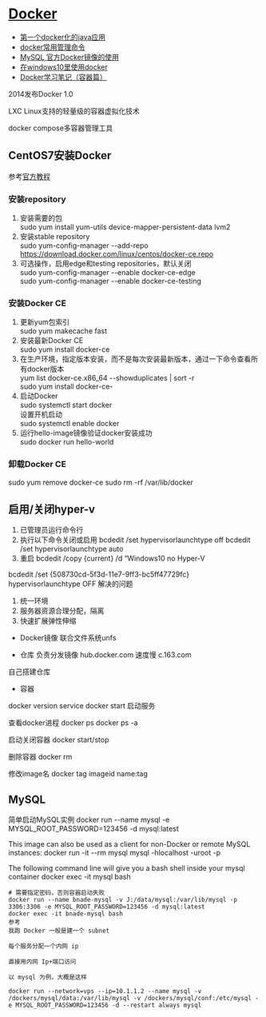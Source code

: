 # [Docker](https://www.docker.com)

- [第一个docker化的java应用](http://www.imooc.com/learn/824)
- [docker常用管理命令](http://seanlook.com/2014/10/31/docker-command-best-use-1/)
- [MySQL 官方Docker镜像的使用](https://itbilu.com/linux/docker/EyP7QP86M.html)
- [在windows10里使用docker](http://www.59m59s.com/blog/zai-windows10li-shi-yong-docker/)
- [Docker学习笔记（容器篇）](http://www.jianshu.com/p/8b46e98e596c)

2014发布Docker 1.0

LXC Linux支持的轻量级的容器虚拟化技术

docker compose多容器管理工具

## CentOS7安装Docker
参考[官方教程](https://docs.docker.com/engine/installation/linux/docker-ce/centos/)

### 安装repository
1. 安装需要的包  
sudo yum install yum-utils device-mapper-persistent-data lvm2
2. 安装stable repository  
sudo yum-config-manager --add-repo https://download.docker.com/linux/centos/docker-ce.repo
3. 可选操作，启用edge和testing repositories，默认关闭  
sudo yum-config-manager --enable docker-ce-edge  
sudo yum-config-manager --enable docker-ce-testing

### 安装Docker CE
1. 更新yum包索引  
sudo yum makecache fast
2. 安装最新Docker CE  
sudo yum install docker-ce
3. 在生产环境，指定版本安装，而不是每次安装最新版本，通过一下命令查看所有docker版本  
yum list docker-ce.x86_64  --showduplicates | sort -r  
sudo yum install docker-ce-<VERSION>
4. 启动Docker  
sudo systemctl start docker  
设置开机启动  
sudo systemctl enable docker
5. 运行hello-image镜像验证docker安装成功  
sudo docker run hello-world

### 卸载Docker CE
sudo yum remove docker-ce
sudo rm -rf /var/lib/docker

## 启用/关闭hyper-v
1. 已管理员运行命令行
2. 执行以下命令关闭或启用
bcdedit /set hypervisorlaunchtype off
bcdedit /set hypervisorlaunchtype auto
3. 重启
bcdedit /copy {current} /d “Windows10 no Hyper-V

bcdedit /set {508730cd-5f3d-11e7-9ff3-bc5ff47729fc} hypervisorlaunchtype OFF
解决的问题
1. 统一环境
2. 服务器资源合理分配，隔离
3. 快速扩展弹性伸缩

- Docker镜像
联合文件系统unfs

- 仓库
负责分发镜像
hub.docker.com 速度慢
c.163.com

自己搭建仓库

- 容器

docker version
service docker start 启动服务

查看docker进程
docker ps
docker ps -a

启动关闭容器
docker start/stop <container id>

删除容器
docker rm <container id>

修改image名
docker tag imageid name:tag

## MySQL
简单启动MySQL实例
docker run --name mysql -e MYSQL_ROOT_PASSWORD=123456 -d mysql:latest

This image can also be used as a client for non-Docker or remote MySQL instances:
docker run -it --rm mysql mysql -hlocalhost -uroot -p

The following command line will give you a bash shell inside your mysql container
docker exec -it mysql bash

```
# 需要指定密码，否则容器启动失败
docker run --name bnade-mysql -v J:/data/mysql:/var/lib/mysql -p 3306:3306 -e MYSQL_ROOT_PASSWORD=123456 -d mysql:latest
docker exec -it bnade-mysql bash
参考
我跑 Docker 一般是建一个 subnet

每个服务分配一个内网 ip

直接用内网 Ip+端口访问

以 mysql 为例，大概是这样

docker run --network=vps --ip=10.1.1.2 --name mysql -v /dockers/mysql/data:/var/lib/mysql -v /dockers/mysql/conf:/etc/mysql -e MYSQL_ROOT_PASSWORD=123456 -d --restart always mysql
```